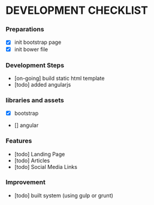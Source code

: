 # DEVELOPMENT CHECKLIST

### Preparations
- [x] init bootstrap page
- [x] init bower file

### Development Steps
- [on-going] build static html template
- [todo] added angularjs

### libraries and assets
- [x] bootstrap
- [] angular

### Features
- [todo] Landing Page
- [todo] Articles
- [todo] Social Media Links


### Improvement
- [todo] built system (using gulp or grunt)